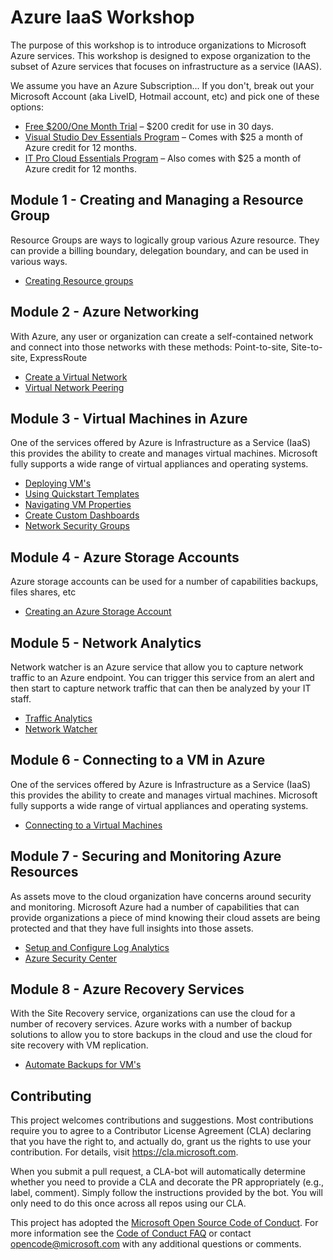 # Azure IaaS Workshop #

The purpose of this workshop is to introduce organizations to Microsoft Azure services. This workshop is designed to expose organization to the subset of Azure services that focuses on infrastructure as a service (IAAS).

We assume you have an Azure Subscription... If you don't, break out your Microsoft Account (aka LiveID, Hotmail account, etc) and pick one of these options:

* [Free $200/One Month Trial](https://azure.microsoft.com/en-us/free/) – $200 credit for use in 30 days.
* [Visual Studio Dev Essentials Program](https://www.visualstudio.com/dev-essentials/?campaign=VSBlog_AzureXamAnnoucement_VSDE) – Comes with $25 a month of Azure credit for 12 months.
* [IT Pro Cloud Essentials Program](https://www.microsoft.com/itprocloudessentials/en-US) – Also comes with $25 a month of Azure credit for 12 months.

## Module 1 - Creating and Managing a Resource Group ##

Resource Groups are ways to logically group various Azure resource.  They can provide a billing boundary, delegation boundary, and can be used in various ways.

* [Creating Resource groups](Modules/resourcegroups.md)

## Module 2 - Azure Networking ##

With Azure, any user or organization can create a self-contained network and connect into those networks with these methods:
Point-to-site,
Site-to-site,
ExpressRoute

* [Create a Virtual Network](Modules/virtualnetwork.md)
* [Virtual Network Peering](Modules/networkpeering.md)

## Module 3 - Virtual Machines in Azure ##

One of the services offered by Azure is Infrastructure as a Service (IaaS) this provides the ability to create and manages virtual machines. Microsoft fully supports a wide range of virtual appliances and operating systems.

* [Deploying VM's](Modules/deployvm.md)
* [Using Quickstart Templates](Modules/quickstarttemplate.md)
* [Navigating VM Properties](Modules/vmproperties.md)
* [Create Custom Dashboards](Modules/dashboards.md)
* [Network Security Groups](Modules/netwroksecuritygroups.md)

## Module 4 - Azure Storage Accounts ##

Azure storage accounts can be used for a number of capabilities backups, files shares, etc

* [Creating an Azure Storage Account](Modules/storageaccount.md)

## Module 5 - Network Analytics ##

Network watcher is an Azure service that allow you to capture network traffic to an Azure endpoint.  You can trigger this service from an alert and then start to capture network traffic that can then be analyzed by your IT staff.

* [Traffic Analytics](Modules/trafficanalytics.md)
* [Network Watcher](Modules/networkwatcher.md)

## Module 6 - Connecting to a VM in Azure ##

One of the services offered by Azure is Infrastructure as a Service (IaaS) this provides the ability to create and manages virtual machines. Microsoft fully supports a wide range of virtual appliances and operating systems.

* [Connecting to a Virtual Machines](Modules/connectingtovm.md)

## Module 7 - Securing and Monitoring Azure Resources ##

As assets move to the cloud organization have concerns around security and monitoring. Microsoft Azure had a number of capabilities that can provide organizations a piece of mind knowing their cloud assets are being protected and that they have full insights into those assets.

* [Setup and Configure Log Analytics](Modules/loganaltyics.md)
* [Azure Security Center](Modules/azuresecuritycenter.md)

## Module 8 - Azure Recovery Services ##

With the Site Recovery service, organizations can use the cloud for a number of recovery services. Azure works with a number of backup solutions to allow you to store backups in the cloud and use the cloud for site recovery with VM replication.

* [Automate Backups for VM's](Modules/backupvm.md)

## Contributing ##

This project welcomes contributions and suggestions.  Most contributions require you to agree to a
Contributor License Agreement (CLA) declaring that you have the right to, and actually do, grant us
the rights to use your contribution. For details, visit https://cla.microsoft.com.

When you submit a pull request, a CLA-bot will automatically determine whether you need to provide
a CLA and decorate the PR appropriately (e.g., label, comment). Simply follow the instructions
provided by the bot. You will only need to do this once across all repos using our CLA.

This project has adopted the [Microsoft Open Source Code of Conduct](https://opensource.microsoft.com/codeofconduct/).
For more information see the [Code of Conduct FAQ](https://opensource.microsoft.com/codeofconduct/faq/) or
contact [opencode@microsoft.com](mailto:opencode@microsoft.com) with any additional questions or comments.